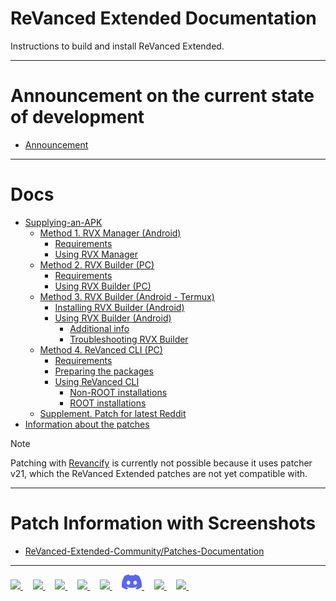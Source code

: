 # ReVanced Extended Documentation

Instructions to build and install ReVanced Extended.
___
# Announcement on the current state of development
- [Announcement](https://github.com/inotia00/revanced-documentation/blob/main/docs/announcement.md)
___
# Docs

- [Supplying-an-APK](https://github.com/inotia00/revanced-documentation/blob/main/docs/supplying-an-apk.md)
  - [Method 1. RVX Manager (Android)](https://github.com/inotia00/revanced-documentation/blob/main/docs/rvx-manager.md)
    - [Requirements](https://github.com/inotia00/revanced-documentation/blob/main/docs/rvx-manager.md#requirements)
    - [Using RVX Manager](https://github.com/inotia00/revanced-documentation/blob/main/docs/rvx-manager.md#using-rvx-manager)
  - [Method 2. RVX Builder (PC)](https://github.com/inotia00/revanced-documentation/blob/main/docs/rvx-builder%20(pc).md)
    - [Requirements](https://github.com/inotia00/revanced-documentation/blob/main/docs/rvx-builder%20(pc).md#requirements)
    - [Using RVX Builder (PC)](https://github.com/inotia00/revanced-documentation/blob/main/docs/rvx-builder%20(pc).md#using-rvx-builder-windows--macos--linux)
  - [Method 3. RVX Builder (Android - Termux)](https://github.com/inotia00/revanced-documentation/blob/main/docs/rvx-builder%20(android).md)
    - [Installing RVX Builder (Android)](https://github.com/inotia00/revanced-documentation/blob/main/docs/rvx-builder%20(android).md#installing-rvx-builder-for-the-first-time)
    - [Using RVX Builder (Android)](https://github.com/inotia00/revanced-documentation/blob/main/docs/rvx-builder%20(android).md#using-rvx-builder-termux)
      - [Additional info](https://github.com/inotia00/revanced-documentation/blob/main/docs/rvx-builder%20(android).md#additional-info)
      - [Troubleshooting RVX Builder](https://github.com/inotia00/revanced-documentation/blob/main/docs/rvx-builder%20(android).md#troubleshooting)
  - [Method 4. ReVanced CLI (PC)](https://github.com/inotia00/revanced-documentation/blob/main/docs/revanced-cli.md)
    - [Requirements](https://github.com/inotia00/revanced-documentation/blob/main/docs/revanced-cli.md#requirements)
    - [Preparing the packages](https://github.com/inotia00/revanced-documentation/blob/main/docs/revanced-cli.md#preparing-the-packages)
    - [Using ReVanced CLI](https://github.com/inotia00/revanced-documentation/blob/main/docs/revanced-cli.md#using-revanced-cli-pc)
      - [Non-ROOT installations](https://github.com/inotia00/revanced-documentation/blob/main/docs/revanced-cli.md#non-root-installations)
      - [ROOT installations](https://github.com/inotia00/revanced-documentation/blob/main/docs/revanced-cli.md#root-installations)
  - [Supplement. Patch for latest Reddit](https://github.com/inotia00/revanced-documentation/blob/main/docs/latest-reddit-patch-info.md)
- [Information about the patches](https://github.com/inotia00/revanced-documentation/blob/main/docs/information-about-patches.md)

> [!NOTE]
> Patching with [Revancify](https://github.com/inotia00/revanced-documentation/blob/main/docs/revancify.md) is currently not possible because it uses patcher v21, which the ReVanced Extended patches are not yet compatible with.

___
# Patch Information with Screenshots

- [ReVanced-Extended-Community/Patches-Documentation](https://github.com/ReVanced-Extended-Community/Patches-Documentation#patches-with-screenshots)
___
<p align="left">
    <a href="https://github.com/inotia00/ReVanced_Extended">
        <picture>
            <source height="24px" media="(prefers-color-scheme: dark)" srcset="https://raw.githubusercontent.com/inotia00/revanced-documentation/main/images/platform-icons/github-mark-white.png" />
            <img height="24px" src="https://raw.githubusercontent.com/inotia00/revanced-documentation/main/images/platform-icons/github-mark.png" />
        </picture>
    </a>&nbsp;&nbsp;&nbsp;
    <a href="https://reddit.com/r/revancedextended">
         <picture>
            <source height="24px" media="(prefers-color-scheme: dark)" srcset="https://raw.githubusercontent.com/inotia00/revanced-documentation/main/images/platform-icons/reddit-logo-flat-circle.png" />
            <img height="24px" src="https://raw.githubusercontent.com/inotia00/revanced-documentation/main/images/platform-icons/reddit-logo-flat-circle.png" />
        </picture>
    </a>&nbsp;&nbsp;&nbsp;
    <a href="https://t.me/revanced_extended">
        <picture>
            <source height="24px" media="(prefers-color-scheme: dark)" srcset="https://raw.githubusercontent.com/inotia00/revanced-documentation/main/images/platform-icons/telegram-logo.png" />
            <img height="24px" src="https://raw.githubusercontent.com/inotia00/revanced-documentation/main/images/platform-icons/telegram-logo.png" />
        </picture>
    </a>&nbsp;&nbsp;&nbsp;
    <a href="https://t.me/revanced_extended_chat">
        <picture>
            <source height="24px" media="(prefers-color-scheme: dark)" srcset="https://raw.githubusercontent.com/inotia00/revanced-documentation/main/images/platform-icons/telegram-logo.png" />
            <img height="24px" src="https://raw.githubusercontent.com/inotia00/revanced-documentation/main/images/platform-icons/telegram-logo.png" />
        </picture>
    </a>&nbsp;&nbsp;&nbsp;
    <a href="https://t.me/revanced_extended_repo">
        <picture>
            <source height="24px" media="(prefers-color-scheme: dark)" srcset="https://raw.githubusercontent.com/inotia00/revanced-documentation/main/images/platform-icons/telegram-logo.png" />
            <img height="24px" src="https://raw.githubusercontent.com/inotia00/revanced-documentation/main/images/platform-icons/telegram-logo.png" />
        </picture>
    </a>&nbsp;&nbsp;&nbsp;
    <a href="https://discord.gg/yMnc3EywRZ">
        <picture>
            <source height="24px" media="(prefers-color-scheme: dark)" srcset="https://raw.githubusercontent.com/inotia00/revanced-documentation/main/images/platform-icons/discord-mark-blue.png" />
            <img height="24px" src="https://raw.githubusercontent.com/inotia00/revanced-documentation/main/images/platform-icons/discord-mark-blue.png" />
        </picture>
    </a>&nbsp;&nbsp;&nbsp;
    <a href="https://crowdin.com/project/revancedextended">
        <picture>
            <source height="24px" media="(prefers-color-scheme: dark)" srcset="https://raw.githubusercontent.com/inotia00/revanced-documentation/main/images/platform-icons/crowdin-logo-white.png" />
            <img height="24px" src="https://raw.githubusercontent.com/inotia00/revanced-documentation/main/images/platform-icons/crowdin-logo-dark.png" />
        </picture>
    </a>&nbsp;&nbsp;&nbsp;
    <a href="https://crowdin.com/project/revancedmusicextended">
        <picture>
            <source height="24px" media="(prefers-color-scheme: dark)" srcset="https://raw.githubusercontent.com/inotia00/revanced-documentation/main/images/platform-icons/crowdin-logo-white.png" />
            <img height="24px" src="https://raw.githubusercontent.com/inotia00/revanced-documentation/main/images/platform-icons/crowdin-logo-dark.png" />
        </picture>
    </a>&nbsp;&nbsp;&nbsp;
</p>
